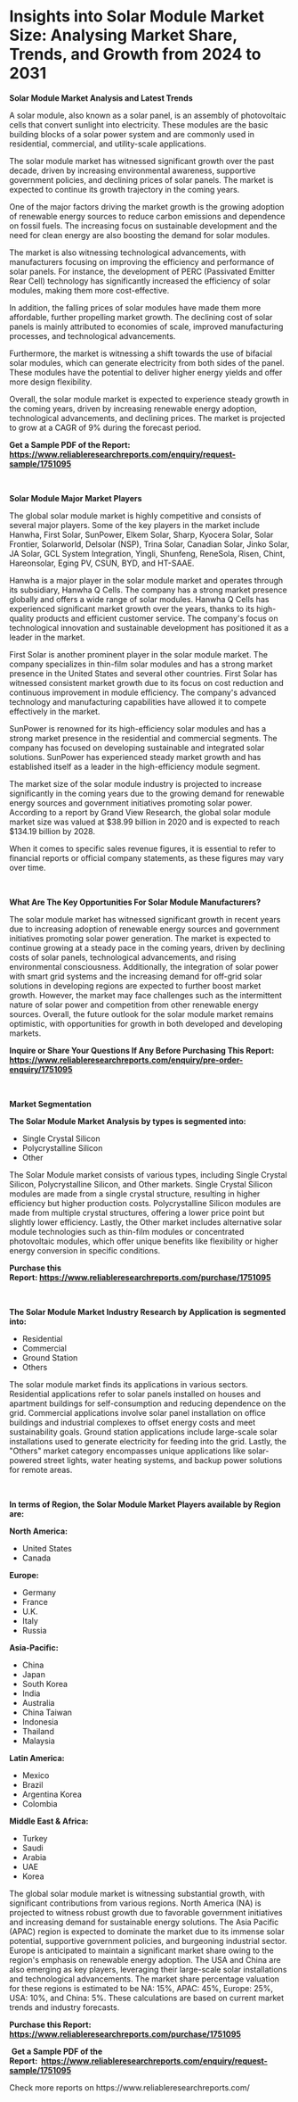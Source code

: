 <p><h1>Insights into Solar Module Market Size: Analysing Market Share, Trends, and Growth from 2024 to 2031</h1></p><p><strong>Solar Module Market Analysis and Latest Trends</strong></p>
<p><p>A solar module, also known as a solar panel, is an assembly of photovoltaic cells that convert sunlight into electricity. These modules are the basic building blocks of a solar power system and are commonly used in residential, commercial, and utility-scale applications.</p><p>The solar module market has witnessed significant growth over the past decade, driven by increasing environmental awareness, supportive government policies, and declining prices of solar panels. The market is expected to continue its growth trajectory in the coming years.</p><p>One of the major factors driving the market growth is the growing adoption of renewable energy sources to reduce carbon emissions and dependence on fossil fuels. The increasing focus on sustainable development and the need for clean energy are also boosting the demand for solar modules.</p><p>The market is also witnessing technological advancements, with manufacturers focusing on improving the efficiency and performance of solar panels. For instance, the development of PERC (Passivated Emitter Rear Cell) technology has significantly increased the efficiency of solar modules, making them more cost-effective.</p><p>In addition, the falling prices of solar modules have made them more affordable, further propelling market growth. The declining cost of solar panels is mainly attributed to economies of scale, improved manufacturing processes, and technological advancements.</p><p>Furthermore, the market is witnessing a shift towards the use of bifacial solar modules, which can generate electricity from both sides of the panel. These modules have the potential to deliver higher energy yields and offer more design flexibility.</p><p>Overall, the solar module market is expected to experience steady growth in the coming years, driven by increasing renewable energy adoption, technological advancements, and declining prices. The market is projected to grow at a CAGR of 9% during the forecast period.</p></p>
<p><strong>Get a Sample PDF of the Report:&nbsp; <a href="https://www.reliableresearchreports.com/enquiry/request-sample/1751095">https://www.reliableresearchreports.com/enquiry/request-sample/1751095</a></strong></p>
<p>&nbsp;</p>
<p><strong>Solar Module Major Market Players</strong></p>
<p><p>The global solar module market is highly competitive and consists of several major players. Some of the key players in the market include Hanwha, First Solar, SunPower, Elkem Solar, Sharp, Kyocera Solar, Solar Frontier, Solarworld, Delsolar (NSP), Trina Solar, Canadian Solar, Jinko Solar, JA Solar, GCL System Integration, Yingli, Shunfeng, ReneSola, Risen, Chint, Hareonsolar, Eging PV, CSUN, BYD, and HT-SAAE.</p><p>Hanwha is a major player in the solar module market and operates through its subsidiary, Hanwha Q Cells. The company has a strong market presence globally and offers a wide range of solar modules. Hanwha Q Cells has experienced significant market growth over the years, thanks to its high-quality products and efficient customer service. The company's focus on technological innovation and sustainable development has positioned it as a leader in the market.</p><p>First Solar is another prominent player in the solar module market. The company specializes in thin-film solar modules and has a strong market presence in the United States and several other countries. First Solar has witnessed consistent market growth due to its focus on cost reduction and continuous improvement in module efficiency. The company's advanced technology and manufacturing capabilities have allowed it to compete effectively in the market.</p><p>SunPower is renowned for its high-efficiency solar modules and has a strong market presence in the residential and commercial segments. The company has focused on developing sustainable and integrated solar solutions. SunPower has experienced steady market growth and has established itself as a leader in the high-efficiency module segment.</p><p>The market size of the solar module industry is projected to increase significantly in the coming years due to the growing demand for renewable energy sources and government initiatives promoting solar power. According to a report by Grand View Research, the global solar module market size was valued at $38.99 billion in 2020 and is expected to reach $134.19 billion by 2028.</p><p>When it comes to specific sales revenue figures, it is essential to refer to financial reports or official company statements, as these figures may vary over time.</p></p>
<p>&nbsp;</p>
<p><strong>What Are The Key Opportunities For Solar Module Manufacturers?</strong></p>
<p><p>The solar module market has witnessed significant growth in recent years due to increasing adoption of renewable energy sources and government initiatives promoting solar power generation. The market is expected to continue growing at a steady pace in the coming years, driven by declining costs of solar panels, technological advancements, and rising environmental consciousness. Additionally, the integration of solar power with smart grid systems and the increasing demand for off-grid solar solutions in developing regions are expected to further boost market growth. However, the market may face challenges such as the intermittent nature of solar power and competition from other renewable energy sources. Overall, the future outlook for the solar module market remains optimistic, with opportunities for growth in both developed and developing markets.</p></p>
<p><strong>Inquire or Share Your Questions If Any Before Purchasing This Report: <a href="https://www.reliableresearchreports.com/enquiry/pre-order-enquiry/1751095">https://www.reliableresearchreports.com/enquiry/pre-order-enquiry/1751095</a></strong></p>
<p>&nbsp;</p>
<p><strong>Market Segmentation</strong></p>
<p><strong>The Solar Module Market Analysis by types is segmented into:</strong></p>
<p><ul><li>Single Crystal Silicon</li><li>Polycrystalline Silicon</li><li>Other</li></ul></p>
<p><p>The Solar Module market consists of various types, including Single Crystal Silicon, Polycrystalline Silicon, and Other markets. Single Crystal Silicon modules are made from a single crystal structure, resulting in higher efficiency but higher production costs. Polycrystalline Silicon modules are made from multiple crystal structures, offering a lower price point but slightly lower efficiency. Lastly, the Other market includes alternative solar module technologies such as thin-film modules or concentrated photovoltaic modules, which offer unique benefits like flexibility or higher energy conversion in specific conditions.</p></p>
<p><strong>Purchase this Report:&nbsp;<a href="https://www.reliableresearchreports.com/purchase/1751095">https://www.reliableresearchreports.com/purchase/1751095</a></strong></p>
<p>&nbsp;</p>
<p><strong>The Solar Module Market Industry Research by Application is segmented into:</strong></p>
<p><ul><li>Residential</li><li>Commercial</li><li>Ground Station</li><li>Others</li></ul></p>
<p><p>The solar module market finds its applications in various sectors. Residential applications refer to solar panels installed on houses and apartment buildings for self-consumption and reducing dependence on the grid. Commercial applications involve solar panel installation on office buildings and industrial complexes to offset energy costs and meet sustainability goals. Ground station applications include large-scale solar installations used to generate electricity for feeding into the grid. Lastly, the "Others" market category encompasses unique applications like solar-powered street lights, water heating systems, and backup power solutions for remote areas.</p></p>
<p>&nbsp;</p>
<p><strong>In terms of Region, the Solar Module Market Players available by Region are:</strong></p>
<p>
    <p> <strong> North America: </strong>
        <ul>
            <li>United States</li>
            <li>Canada</li>
        </ul>
        </p> 
    <p> <strong> Europe: </strong>
        <ul>
            <li>Germany</li>
            <li>France</li>
            <li>U.K.</li>
            <li>Italy</li>
            <li>Russia</li>
        </ul>
        </p> 
    <p> <strong> Asia-Pacific: </strong>
        <ul>
            <li>China</li>
            <li>Japan</li>
            <li>South Korea</li>
            <li>India</li>
            <li>Australia</li>
            <li>China Taiwan</li>
            <li>Indonesia</li>
            <li>Thailand</li>
            <li>Malaysia</li>
        </ul>
        </p> 
    <p> <strong> Latin America: </strong>
        <ul>
            <li>Mexico</li>
            <li>Brazil</li>
            <li>Argentina Korea</li>
            <li>Colombia</li>
        </ul>
        </p> 
    <p> <strong> Middle East & Africa: </strong>
        <ul>
            <li>Turkey</li>
            <li>Saudi</li>
            <li>Arabia</li>
            <li>UAE</li>
            <li>Korea</li>
        </ul>
    </p>
    </p>
<p><p>The global solar module market is witnessing substantial growth, with significant contributions from various regions. North America (NA) is projected to witness robust growth due to favorable government initiatives and increasing demand for sustainable energy solutions. The Asia Pacific (APAC) region is expected to dominate the market due to its immense solar potential, supportive government policies, and burgeoning industrial sector. Europe is anticipated to maintain a significant market share owing to the region's emphasis on renewable energy adoption. The USA and China are also emerging as key players, leveraging their large-scale solar installations and technological advancements. The market share percentage valuation for these regions is estimated to be NA: 15%, APAC: 45%, Europe: 25%, USA: 10%, and China: 5%. These calculations are based on current market trends and industry forecasts.</p></p>
<p><strong>Purchase this Report: <a href="https://www.reliableresearchreports.com/purchase/1751095">https://www.reliableresearchreports.com/purchase/1751095</a></strong></p>
<p>&nbsp;<strong>Get a Sample PDF of the Report:&nbsp;&nbsp;<a href="https://www.reliableresearchreports.com/enquiry/request-sample/1751095">https://www.reliableresearchreports.com/enquiry/request-sample/1751095</a></strong></p>
<p><strong></strong></p>
<p>Check more reports on https://www.reliableresearchreports.com/</p>